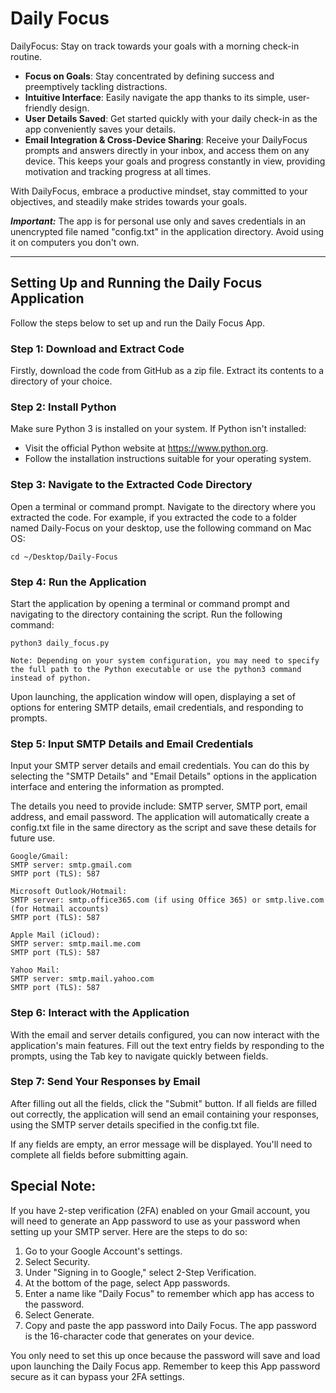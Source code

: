 # Daily Focus
DailyFocus: Stay on track towards your goals with a morning check-in routine.
- **Focus on Goals**: Stay concentrated by defining success and preemptively tackling distractions.
- **Intuitive Interface**: Easily navigate the app thanks to its simple, user-friendly design.
- **User Details Saved**: Get started quickly with your daily check-in as the app conveniently saves your details.
- **Email Integration & Cross-Device Sharing**: Receive your DailyFocus prompts and answers directly in your inbox, and access them on any device. This keeps your goals and progress constantly in view, providing motivation and tracking progress at all times.

With DailyFocus, embrace a productive mindset, stay committed to your objectives, and steadily make strides towards your goals.

***Important:*** The app is for personal use only and saves credentials in an unencrypted file named "config.txt" in the application directory. Avoid using it on computers you don't own.

---

## Setting Up and Running the Daily Focus Application

Follow the steps below to set up and run the Daily Focus App.

### Step 1: Download and Extract Code

Firstly, download the code from GitHub as a zip file. Extract its contents to a directory of your choice.

### Step 2: Install Python

Make sure Python 3 is installed on your system. If Python isn't installed:
- Visit the official Python website at https://www.python.org.
- Follow the installation instructions suitable for your operating system.

### Step 3: Navigate to the Extracted Code Directory

Open a terminal or command prompt. Navigate to the directory where you extracted the code. For example, if you extracted the code to a folder named Daily-Focus on your desktop, use the following command on Mac OS:

```
cd ~/Desktop/Daily-Focus
```

### Step 4: Run the Application

Start the application by opening a terminal or command prompt and navigating to the directory containing the script. Run the following command:

```
python3 daily_focus.py
```
    Note: Depending on your system configuration, you may need to specify the full path to the Python executable or use the python3 command instead of python.

Upon launching, the application window will open, displaying a set of options for entering SMTP details, email credentials, and responding to prompts.

### Step 5: Input SMTP Details and Email Credentials

Input your SMTP server details and email credentials. You can do this by selecting the "SMTP Details" and "Email Details" options in the application interface and entering the information as prompted.

The details you need to provide include: SMTP server, SMTP port, email address, and email password. The application will automatically create a config.txt file in the same directory as the script and save these details for future use.

	Google/Gmail:
    SMTP server: smtp.gmail.com
    SMTP port (TLS): 587

	Microsoft Outlook/Hotmail:
    SMTP server: smtp.office365.com (if using Office 365) or smtp.live.com (for Hotmail accounts)
    SMTP port (TLS): 587

	Apple Mail (iCloud):
    SMTP server: smtp.mail.me.com
    SMTP port (TLS): 587

	Yahoo Mail:
    SMTP server: smtp.mail.yahoo.com
    SMTP port (TLS): 587


### Step 6: Interact with the Application

With the email and server details configured, you can now interact with the application's main features. Fill out the text entry fields by responding to the prompts, using the Tab key to navigate quickly between fields.

### Step 7: Send Your Responses by Email

After filling out all the fields, click the "Submit" button. If all fields are filled out correctly, the application will send an email containing your responses, using the SMTP server details specified in the config.txt file.

If any fields are empty, an error message will be displayed. You'll need to complete all fields before submitting again.


## Special Note:

If you have 2-step verification (2FA) enabled on your Gmail account, you will need to generate an App password to use as your password when setting up your SMTP server. Here are the steps to do so:

1. Go to your Google Account's settings.
2. Select Security.
3. Under "Signing in to Google," select 2-Step Verification.
4. At the bottom of the page, select App passwords.
5. Enter a name like "Daily Focus" to remember which app has access to the password.
6. Select Generate.
7. Copy and paste the app password into Daily Focus. The app password is the 16-character code that generates on your device.

You only need to set this up once because the password will save and load upon launching the Daily Focus app. Remember to keep this App password secure as it can bypass your 2FA settings.
